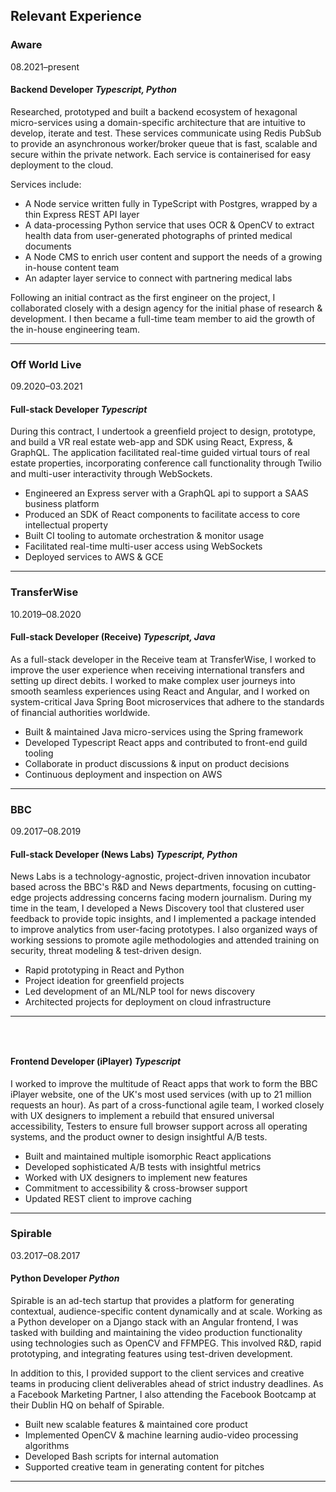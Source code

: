 ## Relevant Experience

### Aware

08.2021–present

#### Backend Developer _Typescript, Python_

Researched, prototyped and built a backend ecosystem of hexagonal micro-services using a domain-specific architecture that are intuitive to develop, iterate and test. These services communicate using Redis PubSub to provide an asynchronous worker/broker queue that is fast, scalable and secure within the private network. Each service is containerised for easy deployment to the cloud.

Services include:

- A Node service written fully in TypeScript with Postgres, wrapped by a thin Express REST API layer
- A data-processing Python service that uses OCR & OpenCV to extract health data from user-generated photographs of printed medical documents
- A Node CMS to enrich user content and support the needs of a growing in-house content team
- An adapter layer service to connect with partnering medical labs

Following an initial contract as the first engineer on the project, I collaborated closely with a design agency for the initial phase of research & development. I then became a full-time team member to aid the growth of the in-house engineering team.

---

### Off World Live

09.2020–03.2021

#### Full-stack Developer _Typescript_

During this contract, I undertook a greenfield project to design, prototype, and build a VR real estate web-app and SDK using React, Express, & GraphQL. The application facilitated real-time guided virtual tours of real estate properties, incorporating conference call functionality through Twilio and multi-user interactivity through WebSockets.

- Engineered an Express server with a GraphQL api to support a SAAS business platform
- Produced an SDK of React components to facilitate access to core intellectual property
- Built CI tooling to automate orchestration & monitor usage
- Facilitated real-time multi-user access using WebSockets
- Deployed services to AWS & GCE

---

### TransferWise

10.2019–08.2020

#### Full-stack Developer (Receive) _Typescript, Java_

As a full-stack developer in the Receive team at TransferWise, I worked to improve the user experience when receiving international transfers and setting up direct debits. I worked to make complex user journeys into smooth seamless experiences using React and Angular, and I worked on system-critical Java Spring Boot microservices that adhere to the standards of financial authorities worldwide.

- Built & maintained Java micro-services using the Spring framework
- Developed Typescript React apps and contributed to front-end guild tooling
- Collaborate in product discussions & input on product decisions
- Continuous deployment and inspection on AWS

---

### BBC

09.2017–08.2019

#### Full-stack Developer (News Labs) _Typescript, Python_

News Labs is a technology-agnostic, project-driven innovation incubator based across the BBC's R&D and News departments, focusing on cutting-edge projects addressing concerns facing modern journalism. During my time in the team, I developed a News Discovery tool that clustered user feedback to provide topic insights, and I implemented a package intended to improve analytics from user-facing prototypes. I also organized ways of working sessions to promote agile methodologies and attended training on security, threat modeling & test-driven design.

- Rapid prototyping in React and Python
- Project ideation for greenfield projects
- Led development of an ML/NLP tool for news discovery
- Architected projects for deployment on cloud infrastructure

---

### &nbsp;

#### Frontend Developer (iPlayer) _Typescript_

I worked to improve the multitude of React apps that work to form the BBC iPlayer website, one of the UK's most used services (with up to 21 million requests an hour). As part of a cross-functional agile team, I worked closely with UX designers to implement a rebuild that ensured universal accessibility, Testers to ensure full browser support across all operating systems, and the product owner to design insightful A/B tests.

- Built and maintained multiple isomorphic React applications
- Developed sophisticated A/B tests with insightful metrics
- Worked with UX designers to implement new features
- Commitment to accessibility & cross-browser support
- Updated REST client to improve caching

---

### Spirable

03.2017–08.2017

#### Python Developer _Python_

Spirable is an ad-tech startup that provides a platform for generating contextual, audience-specific content dynamically and at scale. Working as a Python developer on a Django stack with an Angular frontend, I was tasked with building and maintaining the video production functionality using technologies such as OpenCV and FFMPEG. This involved R&D, rapid prototyping, and integrating features using test-driven development.

In addition to this, I provided support to the client services and creative teams in producing client deliverables ahead of strict industry deadlines. As a Facebook Marketing Partner, I also attending the Facebook Bootcamp at their Dublin HQ on behalf of Spirable.

- Built new scalable features & maintained core product
- Implemented OpenCV & machine learning audio-video processing algorithms
- Developed Bash scripts for internal automation
- Supported creative team in generating content for pitches

---
